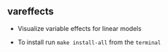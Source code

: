 ## vareffects

- Visualize variable effects for linear models 

- To install run `make install-all` from the `terminal`
